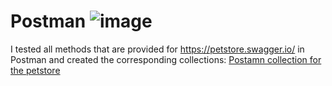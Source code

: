 # Postman ![image](https://github.com/yanabystrova/Postman/assets/142596973/e3977d60-f8f8-4ad1-bcff-34503811bc11)

I tested all methods that are provided for https://petstore.swagger.io/ in Postman and created the corresponding collections:
[Postamn collection for the petstore](https://www.postman.com/flight-observer-84436199/workspace/my-workspace/collection/26934024-34354f1a-0c67-4640-bc1b-0417e50aa1cf?action=share&creator=26934024)
